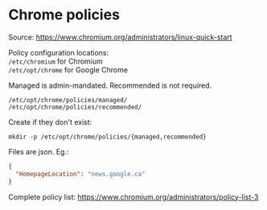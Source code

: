 Chrome policies
===============

Source:
https://www.chromium.org/administrators/linux-quick-start

Policy configuration locations:  
`/etc/chromium` for Chromium  
`/etc/opt/chrome` for Google Chrome

Managed is admin-mandated. Recommended is not required.
```
/etc/opt/chrome/policies/managed/
/etc/opt/chrome/policies/recommended/
```

Create if they don't exist:

`mkdir -p /etc/opt/chrome/policies/{managed,recommended}`

Files are json. Eg.:
```json
{
  "HomepageLocation": "news.google.ca"
}
```

Complete policy list: https://www.chromium.org/administrators/policy-list-3
